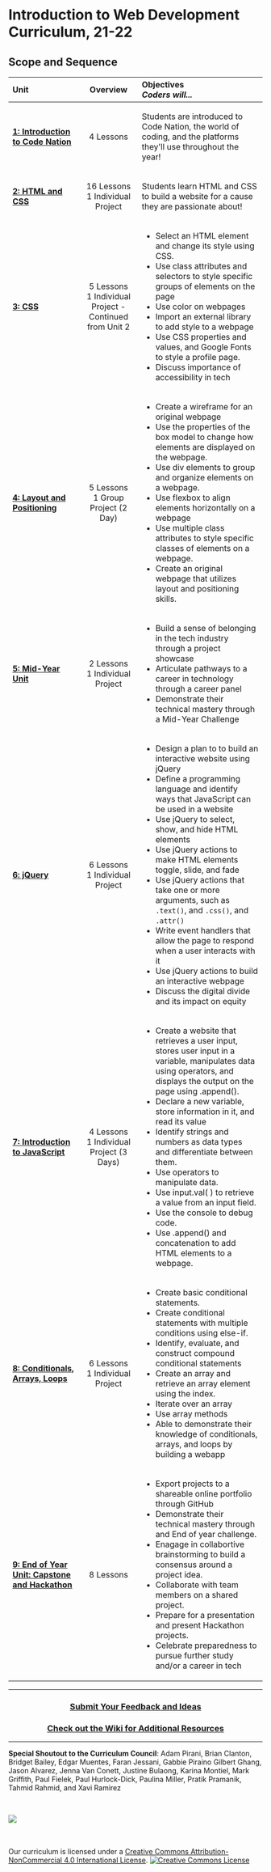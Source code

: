 # Introduction to Web Development Curriculum, 21-22

## Scope and Sequence

| Unit                                                 |                     Overview                     | Objectives <br> _Coders will..._                                                                                                                                                                                                                                                                                                                                                                                                                                                                                                                                                                                                                                 |
| :--------------------------------------------------- | :----------------------------------------------: | :--------------------------------------------------------------------------------------------------------------------------------------------------------------------------------------------------------------------------------------------------------------------------------------------------------------------------------------------------------------------------------------------------------------------------------------------------------------------------------------------------------------------------------------------------------------------------------------------------------------------------------------------------------------- |
| [**1: Introduction to Code Nation**](units/unit1)    |                    4 Lessons                     | <p> Students are introduced to Code Nation, the world of coding, and the platforms they'll use throughout the year! </p>                                                                                                                                                                                                                                                                                                                                                                                                                                                                                               |
| [**2: HTML and CSS**](units/unit2)                           |  16 Lessons <br> 1 Individual Project               | <p>Students learn HTML and CSS to build a website for a cause they are passionate about!</p>                                                                                                                                                                                                                                                                                                                                  |
| [**3: CSS**](units/unit3)                            |        5 Lessons<br> 1 Individual Project - Continued from Unit 2       | <ul> <li>Select an HTML element and change its style using CSS.</li> <li>Use class attributes and selectors to style specific groups of elements on the page</li> <li>Use color on webpages</li><li>Import an external library to add style to a webpage</li><li>Use CSS properties and values, and Google Fonts to style a profile page.</li><li>Discuss importance of accessibility in tech</li> </ul>                                                                                                                                                                                                                          |
| [**4: Layout and Positioning**](units/unit4)         |           5 Lessons<br>1 Group Project (2 Day)          | <ul> <li>Create a wireframe for an original webpage</li><li>Use the properties of the box model to change how elements are displayed on the webpage.</li> <li>Use div elements to group and organize elements on a webpage.</li> <li>Use flexbox to align elements horizontally on a webpage</li><li>Use multiple class attributes to style specific classes of elements on a webpage.</li><li>Create an original webpage that utilizes layout and positioning skills. </li> </ul>                                                                                                                                                                                                                   |
| [**5: Mid-Year Unit**](units/unit5)            |                    2 Lessons<br>1 Individual Project                     | <ul><li>Build a sense of belonging in the tech industry through a project showcase</li> <li>Articulate pathways to a career in technology through a career panel</li><li>Demonstrate their technical mastery through a Mid-Year Challenge</li></ul>                                                                                                                                                                                                                                                                                                                |
| [**6: jQuery**](units/unit6)                         |        6 Lessons<br>1 Individual Project<br>          | <ul><li>Design a plan to to build an interactive website using jQuery<li>Define a programming language and identify ways that JavaScript can be used in a website</li><li>Use jQuery to select, show, and hide HTML elements</li><li>Use jQuery actions to make HTML elements toggle, slide, and fade</li><li>Use jQuery actions that take one or more arguments, such as `.text()`, and `.css()`, and `.attr()`</li><li>Write event handlers that allow the page to respond when a user interacts with it</li><li>Use jQuery actions to build an interactive webpage</li><li>Discuss the digital divide and its impact on equity</li></ul>                                                                                                                                                                                                                                             |
| [**7: Introduction to JavaScript**](units/unit7)     | 4 Lessons<br> 1 Individual Project (3 Days)<br>  | <ul><li>Create a website that retrieves a user input, stores user input in a variable, manipulates data using operators, and displays the output on the page using .append().</li><li>Declare a new variable, store information in it, and read its value</li><li>Identify strings and numbers as data types and differentiate between them. </li><li>Use operators to manipulate data.</li><li>Use input.val( ) to retrieve a value from an input field.</li><li> Use the console to debug code.</li><li>Use .append() and concatenation to add HTML elements to a webpage.</li></ul> |
| [**8: Conditionals, Arrays, Loops**](units/unit8)                   |          6 Lessons<br> 1 Individual Project           | <ul><li>Create basic conditional statements.</li><li>Create conditional statements with multiple conditions using else-if.</li> <li>Identify, evaluate, and construct compound conditional statements</li><li>Create an array and retrieve an array element using the index.</li><li>Iterate over an array</li><li>Use array methods</li><li>Able to demonstrate their knowledge of conditionals, arrays, and loops by building a webapp</li></ul>                                                                                                                                                                                                                                                                                                                                                                                                                                                                                                                                                                                                                                                                                                      |
| [**9: End of Year Unit: Capstone and Hackathon**](units/unit9) |                    8 Lessons                     | <ul><li>Export projects to a shareable online portfolio through GitHub</li><li>Demonstrate their technical mastery through and End of year challenge.</li><li>Enagage in collabortive brainstorming to build a consensus around a project idea.</li><li>Collaborate with team members on a shared project.</li><li>Prepare for a presentation and present Hackathon projects.</li><li>Celebrate preparedness to pursue further study and/or a career in tech </li></ul>                                                                                                                                                             |

---

<h3 align="center"><a href="https://docs.google.com/forms/d/e/1FAIpQLSc4oUNSthmU63TqlzUOOWd3buX3tGVIPRNDm0tsLB_nOONRLQ/viewform">Submit Your Feedback and Ideas</a></h3>
<h3 align="center"><a href="https://github.com/itscodenation/curriculum-21-22/wiki">Check out the Wiki for Additional Resources</a></h3>

---

**Special Shoutout to the Curriculum Council**:
Adam Pirani,
Brian Clanton,
Bridget Bailey,
Edgar Muentes,
Faran Jessani,
Gabbie Piraino
Gilbert Ghang,
Jason Alvarez,
Jenna Van Conett,
Justine Bulaong,
Karina Montiel,
Mark Griffith,
Paul Fielek,
Paul Hurlock-Dick,
Paulina Miller,
Pratik Pramanik,
Tahmid Rahmid, and
Xavi Ramirez





<br>
<p> <img src="https://i.imgur.com/lYodTLP.png?1" ></p>

<br>
<br>
Our curriculum is licensed under a <a rel="license" href="http://creativecommons.org/licenses/by-nc/4.0/">Creative Commons Attribution-NonCommercial 4.0 International License</a>.
<a rel="license" href="http://creativecommons.org/licenses/by-nc/4.0/"><img alt="Creative Commons License" style="border-width:0" src="https://i.creativecommons.org/l/by-nc/4.0/88x31.png" /></a>

